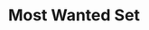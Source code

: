 ---
title: Most Wanted Set
product-category: gift-bundle
sitemap: true
name: Most Wanted Set
description: blank
size: blank
strength: blank
image-url: /assets/img/bundles/bundle-most-wanted.jpg
image-large-url: /assets/img/bundles/large/bundle-most-wanted.jpg
price: 72
price_wholesale: 72
weight: 875
display_order: 1
cell_layout:
orderable: true
hidden: false
new: false
stackable: true
background-color: '#DDE2D9'
featured_bundle: true
long_description: >-
  A beautiful assortment of 5 of our best selling, handcrafted, CBD-infused bath
  bombs. Each bath bomb includes organic herbs, therapeutic grade essential oils
  and a corresponding cleansed & charged crystal.  


  Handcrafted consciously without any parabens, sulfates, artificial colors or
  synthetic fragrances.
ingredients: blank
history: blank
healing-properties: blank
product-notes: >-
  Life Flower products are made in small batches with all-natural and boutique
  ingredients. Orders are processed and ship within 14 business days. Please
  allow additional time for&nbsp;delivery.
---